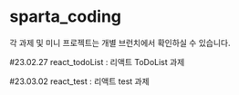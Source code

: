 # sparta_coding

각 과제 및 미니 프로젝트는 개별 브런치에서 확인하실 수 있습니다.

#23.02.27
react_todoList : 리액트 ToDoList 과제 

#23.03.02
react_test : 리액트 test 과제 
